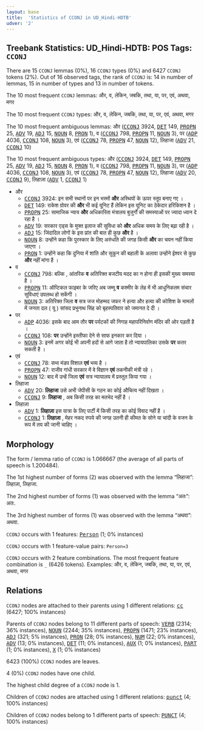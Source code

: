 ```yaml
---
layout: base
title:  'Statistics of CCONJ in UD_Hindi-HDTB'
udver: '2'
---
```


## Treebank Statistics: UD_Hindi-HDTB: POS Tags: `CCONJ`

There are 15 `CCONJ` lemmas (0%), 16 `CCONJ` types (0%) and 6427 `CCONJ` tokens (2%).
Out of 16 observed tags, the rank of `CCONJ` is: 14 in number of lemmas, 15 in number of types and 13 in number of tokens.

The 10 most frequent `CCONJ` lemmas: और, व, लेकिन, जबकि, तथा, या, पर, एवं, अथवा, मगर

The 10 most frequent `CCONJ` types:  और, व, लेकिन, जबकि, तथा, या, पर, एवं, अथवा, मगर

The 10 most frequent ambiguous lemmas: और (<tt><a href="hi_hdtb-pos-CCONJ.html">CCONJ</a></tt> 3924, <tt><a href="hi_hdtb-pos-DET.html">DET</a></tt> 149, <tt><a href="hi_hdtb-pos-PROPN.html">PROPN</a></tt> 25, <tt><a href="hi_hdtb-pos-ADV.html">ADV</a></tt> 19, <tt><a href="hi_hdtb-pos-ADJ.html">ADJ</a></tt> 15, <tt><a href="hi_hdtb-pos-NOUN.html">NOUN</a></tt> 8, <tt><a href="hi_hdtb-pos-PRON.html">PRON</a></tt> 1), व (<tt><a href="hi_hdtb-pos-CCONJ.html">CCONJ</a></tt> 798, <tt><a href="hi_hdtb-pos-PROPN.html">PROPN</a></tt> 11, <tt><a href="hi_hdtb-pos-NOUN.html">NOUN</a></tt> 3), पर (<tt><a href="hi_hdtb-pos-ADP.html">ADP</a></tt> 4036, <tt><a href="hi_hdtb-pos-CCONJ.html">CCONJ</a></tt> 108, <tt><a href="hi_hdtb-pos-NOUN.html">NOUN</a></tt> 3), एवं (<tt><a href="hi_hdtb-pos-CCONJ.html">CCONJ</a></tt> 78, <tt><a href="hi_hdtb-pos-PROPN.html">PROPN</a></tt> 47, <tt><a href="hi_hdtb-pos-NOUN.html">NOUN</a></tt> 12), लिहाजा (<tt><a href="hi_hdtb-pos-ADV.html">ADV</a></tt> 21, <tt><a href="hi_hdtb-pos-CCONJ.html">CCONJ</a></tt> 10)

The 10 most frequent ambiguous types:  और (<tt><a href="hi_hdtb-pos-CCONJ.html">CCONJ</a></tt> 3924, <tt><a href="hi_hdtb-pos-DET.html">DET</a></tt> 149, <tt><a href="hi_hdtb-pos-PROPN.html">PROPN</a></tt> 25, <tt><a href="hi_hdtb-pos-ADV.html">ADV</a></tt> 19, <tt><a href="hi_hdtb-pos-ADJ.html">ADJ</a></tt> 15, <tt><a href="hi_hdtb-pos-NOUN.html">NOUN</a></tt> 8, <tt><a href="hi_hdtb-pos-PRON.html">PRON</a></tt> 1), व (<tt><a href="hi_hdtb-pos-CCONJ.html">CCONJ</a></tt> 798, <tt><a href="hi_hdtb-pos-PROPN.html">PROPN</a></tt> 11, <tt><a href="hi_hdtb-pos-NOUN.html">NOUN</a></tt> 3), पर (<tt><a href="hi_hdtb-pos-ADP.html">ADP</a></tt> 4036, <tt><a href="hi_hdtb-pos-CCONJ.html">CCONJ</a></tt> 108, <tt><a href="hi_hdtb-pos-NOUN.html">NOUN</a></tt> 3), एवं (<tt><a href="hi_hdtb-pos-CCONJ.html">CCONJ</a></tt> 78, <tt><a href="hi_hdtb-pos-PROPN.html">PROPN</a></tt> 47, <tt><a href="hi_hdtb-pos-NOUN.html">NOUN</a></tt> 12), लिहाजा (<tt><a href="hi_hdtb-pos-ADV.html">ADV</a></tt> 20, <tt><a href="hi_hdtb-pos-CCONJ.html">CCONJ</a></tt> 9), लिहाज़ा (<tt><a href="hi_hdtb-pos-ADV.html">ADV</a></tt> 1, <tt><a href="hi_hdtb-pos-CCONJ.html">CCONJ</a></tt> 1)


* और
  * <tt><a href="hi_hdtb-pos-CCONJ.html">CCONJ</a></tt> 3924: इन सभी स्‍थानों पर इन भस्‍मों <b>और</b> अस्‍थियों के ऊपर स्‍तूप बनाए गए ।
  * <tt><a href="hi_hdtb-pos-DET.html">DET</a></tt> 149: राकेश ग्रोवर की <b>और</b> भी कई यूनिट हैं लेकिन इस यूनिट का ठेकेदार हरिकिशन है ।
  * <tt><a href="hi_hdtb-pos-PROPN.html">PROPN</a></tt> 25: सामाजिक न्याय <b>और</b> अधिकारिता मंत्रालय बुजुर्गों की समस्याओं पर ज्यादा ध्यान दे रहा है ।
  * <tt><a href="hi_hdtb-pos-ADV.html">ADV</a></tt> 19: सरकार एड्स के मुफ्त इलाज की सुविधा को <b>और</b> अधिक समय के लिए बढ़ा रही है ।
  * <tt><a href="hi_hdtb-pos-ADJ.html">ADJ</a></tt> 15: जिंदादिल लोगों के इस प्रांत की बात ही कुछ <b>और</b> है ।
  * <tt><a href="hi_hdtb-pos-NOUN.html">NOUN</a></tt> 8: उन्होंने कहा कि पुरस्कार के लिए अरुंधति की जगह किसी <b>और</b> का चयन नहीं किया जाएगा ।
  * <tt><a href="hi_hdtb-pos-PRON.html">PRON</a></tt> 1: उन्होंने कहा कि दुनिया में शांति और सुकून की बहाली के अलावा उन्होंने ईश्वर से कुछ <b>और</b> नहीं मांगा है ।
* व
  * <tt><a href="hi_hdtb-pos-CCONJ.html">CCONJ</a></tt> 798: बल्कि , आंतरिक <b>व</b> अतिरिक्त बजटीय मदद का न होना ही इसकी मुख्य समस्या है ।
  * <tt><a href="hi_hdtb-pos-PROPN.html">PROPN</a></tt> 11: ऑप्टिकल फाइबर के जरिए अब जम्मू <b>व</b> कश्मीर के लेह में भी आधुनिकतम संचार सुविधाएं उपलब्ध हो सकेंगी ।
  * <tt><a href="hi_hdtb-pos-NOUN.html">NOUN</a></tt> 3: अतिरिक्त जिला <b>व</b> सत्र जज मोहम्मद जफर ने हत्या और हत्या की कोशिश के मामलों में जनता दल ( यू ) सांसद प्रभुनाथ सिंह को बृहस्पतिवार को जमानत दे दी ।
* पर
  * <tt><a href="hi_hdtb-pos-ADP.html">ADP</a></tt> 4036: इसके बाद आम तौर <b>पर</b> पर्यटकों की निगाह महापरिनिर्वाण मंदिर की ओर पड़ती है ।
  * <tt><a href="hi_hdtb-pos-CCONJ.html">CCONJ</a></tt> 108: <b>पर</b> उन्होंने इस्तीफा देने से साफ इनकार कर दिया ।
  * <tt><a href="hi_hdtb-pos-NOUN.html">NOUN</a></tt> 3: इनमें अगर कोई भी अपनी हदों से आगे जाता है तो न्यायपालिका उसके <b>पर</b> कतर सकती है ।
* एवं
  * <tt><a href="hi_hdtb-pos-CCONJ.html">CCONJ</a></tt> 78: सभा मंडप विशाल <b>एवं</b> भव्य है ।
  * <tt><a href="hi_hdtb-pos-PROPN.html">PROPN</a></tt> 47: राजीव गांधी सरकार में वे विज्ञान <b>एवं</b> तकनीकी मंत्री रहे ।
  * <tt><a href="hi_hdtb-pos-NOUN.html">NOUN</a></tt> 12: बाद में उन्हें जिला <b>एवं</b> सत्र न्यायालय में प्रस्तुत किया गया ।
* लिहाजा
  * <tt><a href="hi_hdtb-pos-ADV.html">ADV</a></tt> 20: <b>लिहाजा</b> उसे अभी जेपीसी के गठन का कोई औचित्य नहीं दिखता ।
  * <tt><a href="hi_hdtb-pos-CCONJ.html">CCONJ</a></tt> 9: <b>लिहाजा</b> , अब किसी तरह का मतभेद नहीं है ।
* लिहाज़ा
  * <tt><a href="hi_hdtb-pos-ADV.html">ADV</a></tt> 1: <b>लिहाज़ा</b> इस यात्रा के लिए पार्टी में किसी तरह का कोई विवाद नहीं है ।
  * <tt><a href="hi_hdtb-pos-CCONJ.html">CCONJ</a></tt> 1: <b>लिहाज़ा</b> , मेहर नकद रुपये की जगह उतनी ही कीमत के सोने या चांदी के वजन के रूप में तय की जानी चाहिए ।

## Morphology

The form / lemma ratio of `CCONJ` is 1.066667 (the average of all parts of speech is 1.200484).

The 1st highest number of forms (2) was observed with the lemma “लिहाजा”: लिहाज़ा, लिहाजा.

The 2nd highest number of forms (1) was observed with the lemma “अतः”: अतः.

The 3rd highest number of forms (1) was observed with the lemma “अथवा”: अथवा.

`CCONJ` occurs with 1 features: <tt><a href="hi_hdtb-feat-Person.html">Person</a></tt> (1; 0% instances)

`CCONJ` occurs with 1 feature-value pairs: `Person=3`

`CCONJ` occurs with 2 feature combinations.
The most frequent feature combination is `_` (6426 tokens).
Examples: और, व, लेकिन, जबकि, तथा, या, पर, एवं, अथवा, मगर


## Relations

`CCONJ` nodes are attached to their parents using 1 different relations: <tt><a href="hi_hdtb-dep-cc.html">cc</a></tt> (6427; 100% instances)

Parents of `CCONJ` nodes belong to 11 different parts of speech: <tt><a href="hi_hdtb-pos-VERB.html">VERB</a></tt> (2314; 36% instances), <tt><a href="hi_hdtb-pos-NOUN.html">NOUN</a></tt> (2244; 35% instances), <tt><a href="hi_hdtb-pos-PROPN.html">PROPN</a></tt> (1471; 23% instances), <tt><a href="hi_hdtb-pos-ADJ.html">ADJ</a></tt> (321; 5% instances), <tt><a href="hi_hdtb-pos-PRON.html">PRON</a></tt> (28; 0% instances), <tt><a href="hi_hdtb-pos-NUM.html">NUM</a></tt> (22; 0% instances), <tt><a href="hi_hdtb-pos-ADV.html">ADV</a></tt> (13; 0% instances), <tt><a href="hi_hdtb-pos-DET.html">DET</a></tt> (11; 0% instances), <tt><a href="hi_hdtb-pos-AUX.html">AUX</a></tt> (1; 0% instances), <tt><a href="hi_hdtb-pos-PART.html">PART</a></tt> (1; 0% instances), <tt><a href="hi_hdtb-pos-X.html">X</a></tt> (1; 0% instances)

6423 (100%) `CCONJ` nodes are leaves.

4 (0%) `CCONJ` nodes have one child.

The highest child degree of a `CCONJ` node is 1.

Children of `CCONJ` nodes are attached using 1 different relations: <tt><a href="hi_hdtb-dep-punct.html">punct</a></tt> (4; 100% instances)

Children of `CCONJ` nodes belong to 1 different parts of speech: <tt><a href="hi_hdtb-pos-PUNCT.html">PUNCT</a></tt> (4; 100% instances)

